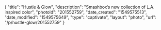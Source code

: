{
    "title": "Hustle & Glow",
    "description": "Smashbox’s new collection of L.A. inspired color",
    "photoId": "201552759",
    "date_created": "1549575513",
    "date_modified": "1549575649",
    "type": "captivate",
    "layout": "photo",
    "url": "\/p\/hustle-glow\/201552759"
}
